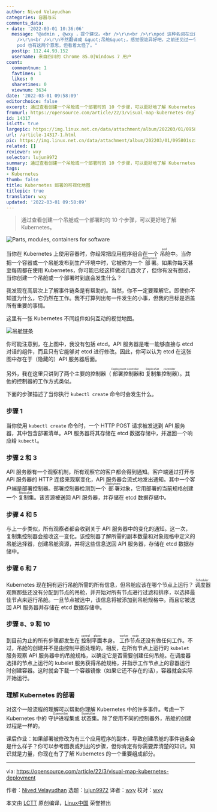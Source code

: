 ```yaml
---
author: Nived Velayudhan
categories: 容器与云
comments_data:
- date: '2022-03-01 10:36:06'
  message: "@admin , @wxy ，提个建议。<br />\r\n<br />\r\npod 这种名词在业内都在使用英文的情况下，建议不要自行选一个解释作翻译，就使用英文，免得产生歧义（除非你是中文社区第一个翻译的人）。<br
    />\r\n<br />\r\n不然翻译成 &quot;吊舱&quot;，感觉很诡异好吧，之前还见过一个人把 pod 译成 &quot;豆荚&quot;，就离谱。虽然
    pod 也有这两个意思，但看着太怪了。"
  postip: 112.44.93.152
  username: 来自四川的 Chrome 85.0|Windows 7 用户
count:
  commentnum: 1
  favtimes: 1
  likes: 0
  sharetimes: 0
  viewnum: 3634
date: '2022-03-01 09:58:09'
editorchoice: false
excerpt: 通过查看创建一个吊舱或一个部署时的 10 个步骤，可以更好地了解 Kubernetes。
fromurl: https://opensource.com/article/22/3/visual-map-kubernetes-deployment
id: 14317
islctt: true
largepic: https://img.linux.net.cn/data/attachment/album/202203/01/095801szxq9lx5prdqkb5y.jpg
url: /article-14317-1.html
pic: https://img.linux.net.cn/data/attachment/album/202203/01/095801szxq9lx5prdqkb5y.jpg.thumb.jpg
related: []
reviewer: wxy
selector: lujun9972
summary: 通过查看创建一个吊舱或一个部署时的 10 个步骤，可以更好地了解 Kubernetes。
tags:
- Kubernetes
thumb: false
title: Kubernetes 部署的可视化地图
titlepic: true
translator: wxy
updated: '2022-03-01 09:58:09'
---
```



> 
> 通过查看创建一个吊舱或一个部署时的 10 个步骤，可以更好地了解 Kubernetes。
> 
> 
> 


![](/data/attachment/album/202203/01/095801szxq9lx5prdqkb5y.jpg "Parts, modules, containers for software")


当你在 Kubernetes 上使用容器时，你经常把应用程序组合在一个<ruby> 吊舱 <rt>  pod </rt></ruby>中。当你把一个容器或一个吊舱发布到生产环境中时，它被称为一个<ruby> 部署 <rt>  deployment </rt></ruby>。如果你每天甚至每周都在使用 Kubernetes，你可能已经这样做过几百次了，但你有没有想过，当你创建一个吊舱或一个部署时到底会发生什么？


我发现在高层次上了解事件链条是有帮助的。当然，你不一定要理解它。即使你不知道为什么，它仍然在工作。我不打算列出每一件发生的小事，但我的目标是涵盖所有重要的事情。


这里有一张 Kubernetes 不同组件如何互动的视觉地图。


![吊舱链条](/data/attachment/album/202203/01/095811km2pfu1vm1vnvhpj.png "Pod chain")


你可能注意到，在上图中，我没有包括 etcd。API 服务器是唯一能够直接与 etcd 对话的组件，而且只有它能够对 etcd 进行修改。因此，你可以认为 etcd 在这张图中存在于（隐藏的）API 服务器后面。


另外，我在这里只讲到了两个主要的控制器（<ruby> 部署控制器 <rt>  Deployment controller </rt></ruby>和<ruby> 复制集控制器 <rt>  ReplicaSet controller </rt></ruby>）。其他的控制器的工作方式类似。


下面的步骤描述了当你执行 `kubectl create` 命令时会发生什么。


### 步骤 1


当你使用 `kubectl create` 命令时，一个 HTTP POST 请求被发送到 API 服务器，其中包含部署清单。API 服务器将其存储在 etcd 数据存储中，并返回一个响应给 `kubectl`。


### 步骤 2 和 3


API 服务器有一个观察机制，所有观察它的客户都会得到通知。客户端通过打开与 API 服务器的 HTTP 连接来观察变化，API 服务器会流式地发出通知。其中一个客户端是部署控制器。部署控制器检测到一个<ruby> 部署 <rt>  Deployment </rt></ruby>对象，它用部署的当前规格创建一个<ruby> 复制集 <rt>  ReplicaSet </rt></ruby>。该资源被送回 API 服务器，并存储在 etcd 数据存储中。


### 步骤 4 和 5


与上一步类似，所有观察者都会收到关于 API 服务器中的变化的通知。这一次，复制集控制器会接收这一变化。该控制器了解所需的副本数量和对象规格中定义的吊舱选择器，创建吊舱资源，并将这些信息送回 API 服务器，存储在 etcd 数据存储中。


### 步骤 6 和 7


Kubernetes 现在拥有运行吊舱所需的所有信息，但吊舱应该在哪个节点上运行？<ruby> 调度器 <rt>  Scheduler </rt></ruby>观察那些还没有分配到节点的吊舱，并开始对所有节点进行过滤和排序，以选择最佳节点来运行吊舱。一旦节点被选中，该信息将被添加到吊舱规格中。而且它被送回 API 服务器并存储在 etcd 数据存储中。


### 步骤 8、9 和 10


到目前为止的所有步骤都发生在<ruby> 控制平面 <rt>  control plane </rt></ruby>本身。<ruby> 工作节点 <rt>  worker node </rt></ruby>还没有做任何工作。不过，吊舱的创建并不是由控制平面处理的。相反，在所有节点上运行的 `kubelet` 服务观察 API 服务器中的吊舱规格，以确定它是否需要创建任何吊舱。在调度器选择的节点上运行的 kubelet 服务获得吊舱规格，并指示工作节点上的容器运行时创建容器。这时就会下载一个容器镜像（如果它还不存在的话），容器就会实际开始运行。


### 理解 Kubernetes 的部署


对这个一般流程的理解可以帮助你理解 Kubernetes 中的许多事件。考虑一下 Kubernetes 中的<ruby> 守护进程集 <rt>  DaemonSet </rt></ruby>或<ruby> 状态集 <rt>  StatefulSet </rt></ruby>。除了使用不同的控制器外，吊舱的创建过程是一样的。


课后作业：如果部署被修改为有三个应用程序的副本，导致创建吊舱的事件链条会是什么样子？你可以参考图表或列出的步骤，但你肯定有你需要弄清楚的知识。知识就是力量，你现在有了了解 Kubernetes 的一个重要组成部分。




---


via: <https://opensource.com/article/22/3/visual-map-kubernetes-deployment>


作者：[Nived Velayudhan](https://opensource.com/users/nivedv) 选题：[lujun9972](https://github.com/lujun9972) 译者：[wxy](https://github.com/wxy) 校对：[wxy](https://github.com/wxy)


本文由 [LCTT](https://github.com/LCTT/TranslateProject) 原创编译，[Linux中国](https://linux.cn/) 荣誉推出
